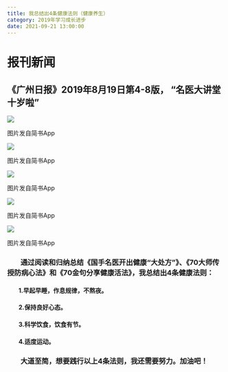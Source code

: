 ```yaml
---
title: 我总结出4条健康法则（健康养生）
category: 2019年学习成长进步
date: 2021-09-21 13:00:00
---
```


# **报刊新闻**

## 《广州日报》2019年8月19日第4-8版， “名医大讲堂十岁啦”

![](http://upload-images.jianshu.io/upload_images/3910675-0694c1f99a138d59.jpg?imageMogr2/auto-orient/strip%7CimageView2/2/w/1080/q/50)  

图片发自简书App

![](http://upload-images.jianshu.io/upload_images/3910675-49e05c838ccfa1e7.jpg?imageMogr2/auto-orient/strip%7CimageView2/2/w/1080/q/50)  

图片发自简书App

![](http://upload-images.jianshu.io/upload_images/3910675-64518ef7d41f9246.jpg?imageMogr2/auto-orient/strip%7CimageView2/2/w/1080/q/50)  

图片发自简书App

![](http://upload-images.jianshu.io/upload_images/3910675-9638b735711e40aa.jpg?imageMogr2/auto-orient/strip%7CimageView2/2/w/1080/q/50)  

图片发自简书App

![](http://upload-images.jianshu.io/upload_images/3910675-d5cb7c6ac8589a2c.jpg?imageMogr2/auto-orient/strip%7CimageView2/2/w/1080/q/50)  

图片发自简书App

###         通过阅读和归纳总结《国手名医开出健康“大处方”》、《70大师传授防病心法》和《70金句分享健康活法》，我总结出4条健康法则：

####         1.早起早睡，作息规律，不熬夜。

####         2.保持良好心态。

####         3.科学饮食，饮食有节。

####         4.适度运动。

###         大道至简，想要践行以上4条法则，我还需要努力。加油吧！
